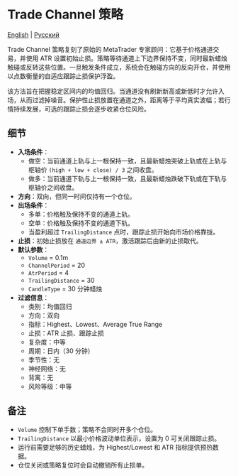 # Trade Channel 策略
[English](README.md) | [Русский](README_ru.md)

Trade Channel 策略复刻了原始的 MetaTrader 专家顾问：它基于价格通道交易，并使用 ATR 设置初始止损。策略等待通道上下边界保持不变，同时最新蜡烛触碰或反转这些位置。一旦触发条件成立，系统会在触碰方向的反向开仓，并使用以点数衡量的自适应跟踪止损保护浮盈。

该方法旨在把握稳定区间内的均值回归。当通道没有刷新新高或新低时才允许入场，从而过滤掉噪音。保护性止损放置在通道之外，距离等于平均真实波幅；若行情持续发展，可选的跟踪止损会逐步收紧仓位风险。

## 细节

- **入场条件**：
  - 做空：当前通道上轨与上一根保持一致，且最新蜡烛突破上轨或在上轨与枢轴价 `(high + low + close) / 3` 之间收盘。
  - 做多：当前通道下轨与上一根保持一致，且最新蜡烛跌破下轨或在下轨与枢轴价之间收盘。
- **方向**：双向，但同一时间仅持有一个仓位。
- **出场条件**：
  - 多单：价格触及保持不变的通道上轨。
  - 空单：价格触及保持不变的通道下轨。
  - 当盈利超过 `TrailingDistance` 点时，跟踪止损开始向市场价格靠拢。
- **止损**：初始止损放在 `通道边界 ± ATR`，激活跟踪后由新的止损取代。
- **默认参数**：
  - `Volume` = 0.1m
  - `ChannelPeriod` = 20
  - `AtrPeriod` = 4
  - `TrailingDistance` = 30
  - `CandleType` = 30 分钟蜡烛
- **过滤信息**：
  - 类别：均值回归
  - 方向：双向
  - 指标：Highest、Lowest、Average True Range
  - 止损：ATR 止损、跟踪止损
  - 复杂度：中等
  - 周期：日内（30 分钟）
  - 季节性：无
  - 神经网络：无
  - 背离：无
  - 风险等级：中等

## 备注

- `Volume` 控制下单手数；策略不会同时开多个仓位。
- `TrailingDistance` 以最小价格波动单位表示，设置为 0 可关闭跟踪止损。
- 运行前需要足够的历史蜡烛，为 Highest/Lowest 和 ATR 指标提供预热数据。
- 仓位关闭或策略复位时会自动撤销所有止损单。

